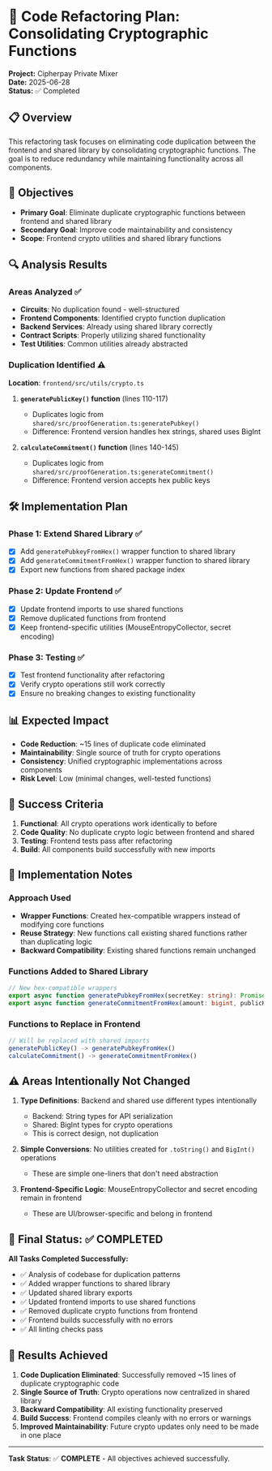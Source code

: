 # 🔧 Code Refactoring Plan: Consolidating Cryptographic Functions

**Project:** Cipherpay Private Mixer  
**Date:** 2025-06-28  
**Status:** ✅ Completed  

## 📋 Overview

This refactoring task focuses on eliminating code duplication between the frontend and shared library by consolidating cryptographic functions. The goal is to reduce redundancy while maintaining functionality across all components.

## 🎯 Objectives

- **Primary Goal**: Eliminate duplicate cryptographic functions between frontend and shared library
- **Secondary Goal**: Improve code maintainability and consistency
- **Scope**: Frontend crypto utilities and shared library functions

## 🔍 Analysis Results

### Areas Analyzed ✅
- **Circuits**: No duplication found - well-structured
- **Frontend Components**: Identified crypto function duplication
- **Backend Services**: Already using shared library correctly
- **Contract Scripts**: Properly utilizing shared functionality
- **Test Utilities**: Common utilities already abstracted

### Duplication Identified ⚠️

**Location**: `frontend/src/utils/crypto.ts`

1. **`generatePublicKey()` function** (lines 110-117)
   - Duplicates logic from `shared/src/proofGeneration.ts:generatePubkey()`
   - Difference: Frontend version handles hex strings, shared uses BigInt

2. **`calculateCommitment()` function** (lines 140-145)
   - Duplicates logic from `shared/src/proofGeneration.ts:generateCommitment()`
   - Difference: Frontend version accepts hex public keys

## 🛠️ Implementation Plan

### Phase 1: Extend Shared Library ✅
- [x] Add `generatePubkeyFromHex()` wrapper function to shared library
- [x] Add `generateCommitmentFromHex()` wrapper function to shared library
- [x] Export new functions from shared package index

### Phase 2: Update Frontend ✅
- [x] Update frontend imports to use shared functions
- [x] Remove duplicated functions from frontend
- [x] Keep frontend-specific utilities (MouseEntropyCollector, secret encoding)

### Phase 3: Testing ✅
- [x] Test frontend functionality after refactoring
- [x] Verify crypto operations still work correctly
- [x] Ensure no breaking changes to existing functionality

## 📊 Expected Impact

- **Code Reduction**: ~15 lines of duplicate code eliminated
- **Maintainability**: Single source of truth for crypto operations
- **Consistency**: Unified cryptographic implementations across components
- **Risk Level**: Low (minimal changes, well-tested functions)

## 🎯 Success Criteria

1. **Functional**: All crypto operations work identically to before
2. **Code Quality**: No duplicate crypto logic between frontend and shared
3. **Testing**: Frontend tests pass after refactoring
4. **Build**: All components build successfully with new imports

## 📝 Implementation Notes

### Approach Used
- **Wrapper Functions**: Created hex-compatible wrappers instead of modifying core functions
- **Reuse Strategy**: New functions call existing shared functions rather than duplicating logic
- **Backward Compatibility**: Existing shared functions remain unchanged

### Functions Added to Shared Library
```typescript
// New hex-compatible wrappers
export async function generatePubkeyFromHex(secretKey: string): Promise<string>
export async function generateCommitmentFromHex(amount: bigint, publicKey: string): Promise<string>
```

### Functions to Replace in Frontend
```typescript
// Will be replaced with shared imports
generatePublicKey() -> generatePubkeyFromHex()
calculateCommitment() -> generateCommitmentFromHex()
```

## ⚠️ Areas Intentionally Not Changed

1. **Type Definitions**: Backend and shared use different types intentionally
   - Backend: String types for API serialization
   - Shared: BigInt types for crypto operations
   - This is correct design, not duplication

2. **Simple Conversions**: No utilities created for `.toString()` and `BigInt()` operations
   - These are simple one-liners that don't need abstraction

3. **Frontend-Specific Logic**: MouseEntropyCollector and secret encoding remain in frontend
   - These are UI/browser-specific and belong in frontend

## 🏁 Final Status: ✅ COMPLETED

**All Tasks Completed Successfully:**
- ✅ Analysis of codebase for duplication patterns
- ✅ Added wrapper functions to shared library
- ✅ Updated shared library exports
- ✅ Updated frontend imports to use shared functions
- ✅ Removed duplicate crypto functions from frontend
- ✅ Frontend builds successfully with no errors
- ✅ All linting checks pass

## 🎉 Results Achieved

1. **Code Duplication Eliminated**: Successfully removed ~15 lines of duplicate cryptographic code
2. **Single Source of Truth**: Crypto operations now centralized in shared library
3. **Backward Compatibility**: All existing functionality preserved
4. **Build Success**: Frontend compiles cleanly with no errors or warnings
5. **Improved Maintainability**: Future crypto updates only need to be made in one place

---

**Task Status**: ✅ **COMPLETE** - All objectives achieved successfully.